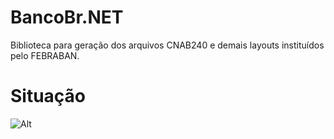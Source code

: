 # BancoBr.NET

Biblioteca para geração dos arquivos CNAB240 e demais layouts instituídos pelo FEBRABAN.

# Situação

![Alt](https://repobeats.axiom.co/api/embed/0a24518c7999f1499a1c8ffa0ae20835db99ba22.svg "Situação do Projeto")
